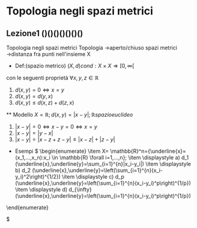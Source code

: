 # Topologia negli spazi metrici

## Lezione1 ()()()()()()()

Topologia negli spazi metrici
Topologia $\to$aperto/chiuso
spazi metrici $\to$distanza fra punti nell'insieme X

* Def:(spazio metrico) 
$(X,d) con d:X\times X \Rightarrow [0,\infty [$

con le seguenti proprietà
$\forall x,y,z \in \mathbb{R}$
1. $d(x,y)=0 \Leftrightarrow x=y$
2. $d(x,y)=d(y,x)$
3. $d(x,y) \le d(x,z)+d(z,x)$

** Modello
$X=\mathbb{R}; d(x,y)=|x-y|; \mathbb{R} spazio euclideo$
1. $|x-y|=0 \Leftrightarrow x-y=0 \Leftrightarrow x=y$
2. $|x-y|=|y-x|$
3. $|x-y|=|x-z+z-y| \le|x-z|+|z-y|$

* Esempi
$
\begin{enumerate}
\item X= \mathbb{R}^n=\{\underline{x}=(x_1,...,x_n):x_i \in \mathbb{R} \forall i=1,...,n\};
\item \displaystyle a) d_1 (\underline{x},\underline{y}=\sum_{i=1}^{n}|x_i-y_i|) 
\item \displaystyle b) d_2 (\underline{x},\underline{y}=\left(\sum_{i=1}^{n}(x_i-y_i)^2\right)^{1/2}) 
\item \displaystyle c) d_p (\underline{x},\underline{y}=\left(\sum_{i=1}^{n}(x_i-y_i)^p\right)^{1/p}) 
\item \displaystyle d) d_{\infty} (\underline{x},\underline{y}=\left(\sum_{i=1}^{n}(x_i-y_i)^p\right)^{1/p}) 

\end{enumerate}

$

